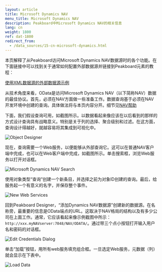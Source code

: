 ```yaml
---
layout: article
title: Microsoft Dynamics NAV
menu_title: Microsoft Dynamics NAV
description: Peakboard中Microsoft Dynamics NAV的相关信息
lang: cn
weight: 1800
ref: dat-1800
redirect_from:
  - /data_sources/15-cn-microsoft-dynamics.html
---
```


本页解释了从Peakboard访问Microsoft Dynamics NAV数据源时的各个功能。在下面链接中可以找到关于通常如何配置外部数据源并链接到Peakboard元素的教程：

[使用XML数据源的外部数据源示例](/tutorials/03-cn-xml-data.html)

从技术角度来看，OData是访问Microsoft Dynamics NAV（以下简称NAV）数据的最佳协议。首先，必须在NAV方面做一些准备工作。数据查询基于必须在NAV开发环境中创建的查询。具体做法将与本页内容分开。细节见[NAV帮助](https://docs.microsoft.com/en-us/previous-versions/dynamicsNAV-2016/hh165526(v=NAV.90))

下面，我们假设查询可用，如截图所示。以数据看起来像应该在以后看到的那样的方式设计查询具有战略意义。特别是关于列的选择、聚合级别和过滤。在这方面，查询设计得越好，就越容易将其集成到可视化中。

![Object Designer](/assets/images/data-sources/micosoft-dynamics-nav/datenquellen-nav-01.png)

现在，查询需要一个Web服务，以便能够从外部查询它。这可以在普通NAV客户端中完成，也可以在Web客户端中完成，如截图所示。单击搜索框，浏览Web服务以打开对话框。

![Microsoft Dynamics NAV Search](/assets/images/data-sources/micosoft-dynamics-nav/datenquellen-nav-02.png)

使用对象类型“查询”创建一个新条目，并选择之前为对象ID创建的查询。最后，给服务起一个有意义的名字，并保存整个事件。

![New Web Services](/assets/images/data-sources/micosoft-dynamics-nav/datenquellen-nav-03.png)

回到Peakboard Designer，“添加Dynamics NAV数据源”创建新的数据源。在名称旁，最重要的信息是OData端点的URL。这取决于NAV格局的结构以及有多少公司在上面工作。通常，它应该看起来像示例截图中所示：`http://xxx.myNAVserver:7048/NAV/ODATA/`。通过带三个点小按钮打开输入用户名和密码的对话框。

![Edit Credentials Dialog](/assets/images/data-sources/micosoft-dynamics-nav/datenquellen-nav-04.png)

单击“加载”按钮，用所有web服务填充组合框。一旦选定Web服务，元数据（列）就会显示在下表中。

![Load Data](/assets/images/data-sources/micosoft-dynamics-nav/datenquellen-nav-05.png)
